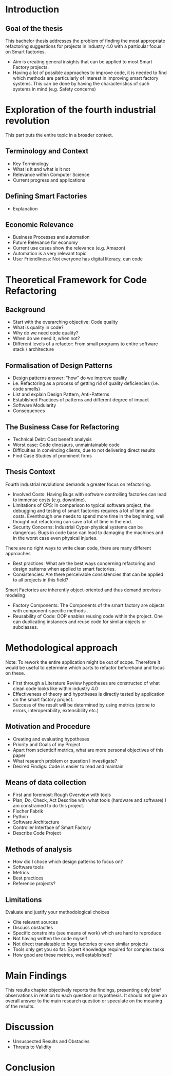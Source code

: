 # Introduction
## Goal of the thesis
This bachelor thesis addresses the problem of finding the most appropriate refactoring suggestions for projects in industry 4.0 with a particular focus on Smart factories.
- Aim is creating general insights that can be applied to most Smart Factory projects.
- Having a lot of possible approaches to improve code, it is needed to find which methods are particularly of interest in improving smart factory systems. This can be done by having the characteristics of such systems in mind (e.g. Safety concerns)

# Exploration of the fourth industrial revolution
This part puts the entire topic in a broader context.
## Terminology and Context
- Key Terminology
- What is it and what is it not
- Relevance within Computer Science
- Current progress and applications

## Defining Smart Factories
- Explanation

## Economic Relevance
- Business Processes and automation
- Future Relevance for economy
- Current use cases show the relevance (e.g. Amazon)
- Automation is a very relevant topic
- User Friendliness: Not everyone has digital literacy, can code

# Theoretical Framework for Code Refactoring
## Background
- Start with the overarching objective: Code quality
- What is quality in code?
- Why do we need code quality?
- When do we need it, when not?
- Different levels of a refactor: From small programs to entire software stack / architecture

## Formalisation of Design Patterns
- Design patterns answer: "how" do we improve quality
- i.e. Refactoring as a process of getting rid of quality deficiencies (i.e. code smells)
- List and explain Design Pattern, Anti-Patterns
- Established Practices of patterns and different degree of impact
- Software Modularity
- Consequences

## The Business Case for Refactoring 
- Technical Debt: Cost benefit analysis
- Worst case: Code dinosaurs, unmaintainable code
- Difficulties in convincing clients, due to not delivering direct results
- Find Case Studies of prominent firms

## Thesis Context
Fourth industrial revolutions demands a greater focus on refactoring.
- Involved Costs: Having Bugs with software controlling factories can lead to immense costs (e.g. downtime).
- Limitations of CPS: In comparison to typical software project, the debugging and testing of smart factories requires a lot of time and costs. Eventhough one needs to spend more time in the beginning, well thought out refactoring can save a lot of time in the end.
- Security Concerns: Industrial Cyper-physical systems can be dangerous. Bugs in code base  can lead to damaging the machines and in the worst case even physical injuries.

There are no right ways to write clean code, there are many different approaches
- Best practices: What are the best ways concerning refactoring and design patterns when applied to smart factories. 
- Consistencies: Are there perceivable consistencies that can be applied to all projects in this field?

Smart Factories are inherently object-oriented and thus demand previous modeling
- Factory Components: The Components of the smart factory are objects with component-specific methods .
- Reusability of Code: OOP enables reusing code within the project. One can duplicating instances and reuse code for similar objects or subclasses.


# Methodological approach

Note: To rework the entire application might be out of scope. Therefore it would be useful to determine which parts to refactor beforehand and focus on these.
- First through a Literature Review hypotheses are constructed of what clean code looks like within industry 4.0 
- Effectiveness of theory and hypotheses is directly tested by application on the smart factory project. 
- Success of the result will be determined by using metrics (prone to errors, interoperability, extensibility etc.)

## Motivation and Procedure
- Creating and evaluating hypotheses
- Priority and Goals of my Project
- Apart from scienticif metrics, what are more personal objectives of this paper
- What research problem or question I investigate?
- Desired Findigs: Code is easier to read and maintain


## Means of data collection
- First and foremost: Rough Overview with tools
- Plan, Do, Check, Act
Describe with what tools (hardware and software) I am constrained to do this project.
- Fischer Fabrik
- Python
- Software Architecture
- Controller Interface of Smart Factory
- Describe Code Project

## Methods of analysis
- How did I chose which design patterns to focus on?
- Software tools
- Metrics
- Best practices
- Reference projects?

## Limitations
Evaluate and justify your methodological choices
- Cite relevant sources
- Discuss obstactles
- Specific constraints (see means of work) which are hard to reproduce
- Not having written the code myself
- Not direct translatable to huge factories or even similar projects
- Tools only get you so far. Expert Knowledge required for complex tasks
- How good are these metrics, well established?

# Main Findings
This results chapter objectively reports the findings, presenting only brief observations in relation to each question or hypothesis. It should not give an overall answer to the main research question or speculate on the meaning of the results.

# Discussion

- Unsuspected Results and Obstacles
- Threats to Validity

# Conclusion
